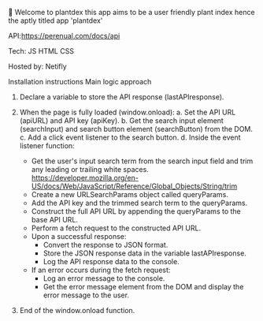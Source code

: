 

🌱 Welcome to plantdex
this app aims to be a user friendly plant index hence the aptly titled app 'plantdex'

API:https://perenual.com/docs/api

Tech: JS HTML CSS

Hosted by: Netifly

Installation instructions 
Main logic approach

1. Declare a variable to store the API response (lastAPIresponse).

2. When the page is fully loaded (window.onload):
   a. Set the API URL (apiURL) and API key (apiKey).
   b. Get the search input element (searchInput) and search button element (searchButton) from the DOM.
   c. Add a click event listener to the search button.
   d. Inside the event listener function:
      - Get the user's input search term from the search input field and trim any leading or trailing white spaces. https://developer.mozilla.org/en-US/docs/Web/JavaScript/Reference/Global_Objects/String/trim
      - Create a new URLSearchParams object called queryParams.
      - Add the API key and the trimmed search term to the queryParams.
      - Construct the full API URL by appending the queryParams to the base API URL.
      - Perform a fetch request to the constructed API URL.
      - Upon a successful response:
         - Convert the response to JSON format.
         - Store the JSON response data in the variable lastAPIresponse.
         - Log the API response data to the console.
      - If an error occurs during the fetch request:
         - Log an error message to the console.
         - Get the error message element from the DOM and display the error message to the user.

3. End of the window.onload function.

